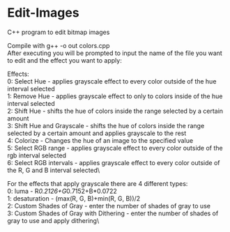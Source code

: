 # Edit-Images
C++ program to edit bitmap images

Compile with g++ -o out colors.cpp\
After executing you will be prompted to input the name of the file you want to edit and the effect you want to apply:

Effects:\
    0: Select Hue - applies grayscale effect to every color outside of the hue interval selected\
    1: Remove Hue - applies grayscale effect to only to colors inside of the hue interval selected\
    2: Shift Hue - shifts the hue of colors inside the range selected by a certain amount\
    3: Shift Hue and Grayscale - shifts the hue of colors inside the range selected by a certain amount and applies grayscale to the rest\
    4: Colorize - Changes the hue of an image to the specified value\
    5: Select RGB range - applies grayscale effect to every color outside of the rgb interval selected\
    6: Select RGB intervals - applies grayscale effect to every color outside of the R, G and B interval selected\

For the effects that apply grayscale there are 4 different types:\
    0: luma - R*0.2126+G*0.7152+B*0.0722\
    1: desaturation - (max(R, G, B)+min(R, G, B))/2\
    2: Custom Shades of Gray - enter the number of shades of gray to use\
    3: Custom Shades of Gray with Dithering - enter the number of shades of gray to use and apply dithering\
